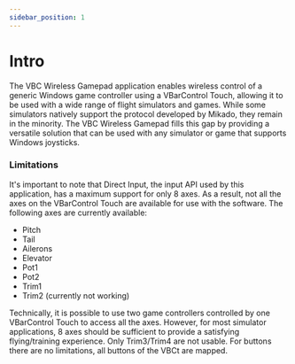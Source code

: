 ```yaml
---
sidebar_position: 1
---
```


# Intro

The VBC Wireless Gamepad application enables wireless control of a generic Windows game controller using a VBarControl Touch, allowing it to be used with a wide range of flight simulators and games. While some simulators natively support the protocol developed by Mikado, they remain in the minority. The VBC Wireless Gamepad fills this gap by providing a versatile solution that can be used with any simulator or game that supports Windows joysticks.

### Limitations

It's important to note that Direct Input, the input API used by this application, has a maximum support for only 8 axes. As a result, not all the axes on the VBarControl Touch are available for use with the software. The following axes are currently available:

- Pitch
- Tail
- Ailerons
- Elevator
- Pot1
- Pot2
- Trim1
- Trim2 (currently not working)

Technically, it is possible to use two game controllers controlled by one VBarControl Touch to access all the axes. However, for most simulator applications, 8 axes should be sufficient to provide a satisfying flying/training experience. Only Trim3/Trim4 are not usable. For buttons there are no limitations, all buttons of the VBCt are mapped.
